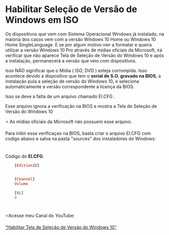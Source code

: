# Habilitar Seleção de Versão de Windows em ISO


Os dispositivos que vem com Sistema Operacional Windows já instalado, na maioria dos casos vem com a versão Windows 10 Home ou Windows 10 Home SingleLanguage. E se por algum motivo vier a formatar e queira utilizar a versão Windows 10 Pro através de mídias oficiais da Microsoft, irá verificar que não aparece Tela de Seleção de Versão do Windows 10 e após a instalação, permanecerá a versão que veio com dispositivos. 

Isso NÃO significar que o Mídia ( ISO, DVD ) esteja corrompida. Isso acontece devido a dispositivo que tem o **serial de S.O. gravado na BIOS**, a instalação pula a seleção de versão do Windows 10, e seleciona automaticamente a versão correspondente a licença da BIOS.

Isso se deve a falta de um arquivo chamado EI.CFG . 

Esse arquivo ignora a verificação na BIOS e mostra a Tela de Seleção de Versão do Windows 10

⭐ As mídias oficiais da Microsoft não possuem esse arquivo.

Para inibir essa verificaçao na BIOS, basta criar o arquivo EI.CFG com codigo abaixo e salva na pasta "sources" dos instaladores do Windows: 


#

Código do **EI.CFG**: 
```ruby
    [EditionID]


    [Channel]
    Volume

    [VL]
    0
```

#
⭐Acesse meu Canal do YouTube:

["Habilitar Tela de Seleção de Versão do Windows 10"](https://youtu.be/DJYT8WFK1L0)

    

